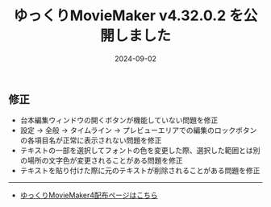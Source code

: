 ﻿---
title: ゆっくりMovieMaker v4.32.0.2 を公開しました
date: 2024-09-02
tags: [YMM4,お知らせ]
---
## 修正
- 台本編集ウィンドウの開くボタンが機能していない問題を修正
- 設定 → 全般 → タイムライン → プレビューエリアでの編集のロックボタン の各項目名が正常に表示されない問題を修正
- テキストの一部を選択してフォントの色を変更した際、選択した範囲とは別の場所の文字色が変更されることがある問題を修正
- テキストを貼り付けた際に元のテキストが削除されることがある問題を修正

---

- [ゆっくりMovieMaker4配布ページはこちら](../index.md)